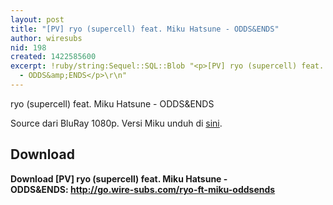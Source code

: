 ```yaml
---
layout: post
title: "[PV] ryo (supercell) feat. Miku Hatsune - ODDS&ENDS"
author: wiresubs
nid: 198
created: 1422585600
excerpt: !ruby/string:Sequel::SQL::Blob "<p>[PV] ryo (supercell) feat. Miku Hatsune
  - ODDS&amp;ENDS</p>\r\n"
---
```

<p class="rtecenter">ryo (supercell) feat. Miku Hatsune - ODDS&amp;ENDS</p>

<p class="rtejustify">Source dari&nbsp;BluRay 1080p. Versi Miku unduh di <a href="ODDSENDS_-_Hatsune_Miku_%28Module_Heartbeat%29">sini</a>.</p>

<h2>Download</h2>

<p><strong>Download [PV] ryo (supercell) feat. Miku Hatsune - ODDS&amp;ENDS</strong><strong>:&nbsp;<a href="http://go.wire-subs.com/ryo-ft-miku-oddsends" target="_blank">http://go.wire-subs.com/ryo-ft-miku-oddsends</a></strong></p>
